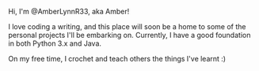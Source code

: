 Hi, I'm @AmberLynnR33, aka Amber!

I love coding a writing, and this place will soon be a home to some of the personal projects I'll be embarking on. Currently, I have a good foundation in both Python 3.x and Java.

On my free time, I crochet and teach others the things I've learnt :)
